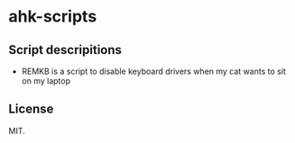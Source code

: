 # ahk-scripts

## Script descripitions
* REMKB is a script to disable keyboard drivers when my cat wants to sit on my laptop

## License
MIT.
